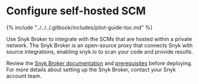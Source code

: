 # Configure self-hosted SCM

{% include "../../../.gitbook/includes/pilot-guide-toc.md" %}

Use Snyk Broker to integrate with the SCMs that are hosted within a private network. The Snyk Broker is an open-source proxy that connects Snyk with source integrations, enabling snyk.io to scan your code and provide results.

Review the [Snyk Broker documentation](https://docs.snyk.io/enterprise-setup/snyk-broker) and [prerequisites](https://docs.snyk.io/enterprise-setup/snyk-broker/classic-broker/prepare-snyk-broker-for-deployment) before deploying. For more details about setting up the Snyk Broker, contact your Snyk account team.
